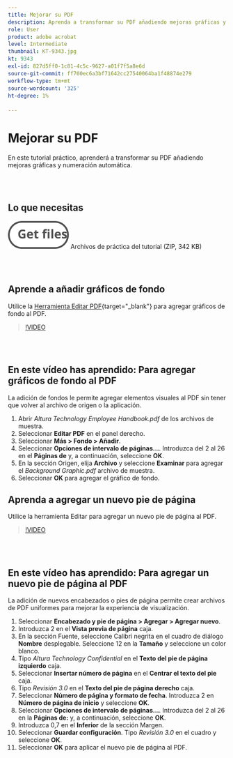 ```yaml
---
title: Mejorar su PDF
description: Aprenda a transformar su PDF añadiendo mejoras gráficas y numeración automática
role: User
product: adobe acrobat
level: Intermediate
thumbnail: KT-9343.jpg
kt: 9343
exl-id: 827d5ff0-1c81-4c5c-9627-a01f7f5a8e6d
source-git-commit: ff700ec6a3bf71642cc27540064ba1f48874e279
workflow-type: tm+mt
source-wordcount: '325'
ht-degree: 1%

---
```


# Mejorar su PDF

En este tutorial práctico, aprenderá a transformar su PDF añadiendo mejoras gráficas y numeración automática.

<br> 

## Lo que necesitas

[![Obtener archivos](../assets/Getfiles.svg)](../assets/Enhance.zip)
Archivos de práctica del tutorial (ZIP, 342 KB)

<br> 

## Aprende a añadir gráficos de fondo

Utilice la [Herramienta Editar PDF](https://www.adobe.com/es/acrobat/online/pdf-editor.html){target=&quot;_blank&quot;} para agregar gráficos de fondo al PDF.

>[!VIDEO](https://video.tv.adobe.com/v/338746?hidetitle=true)

<br> 

## En este vídeo has aprendido: Para agregar gráficos de fondo al PDF

La adición de fondos le permite agregar elementos visuales al PDF sin tener que volver al archivo de origen o la aplicación.

1. Abrir *Altura Technology Employee Handbook.pdf* de los archivos de muestra.
1. Seleccionar **Editar PDF** en el panel derecho.
1. Seleccionar **Más > Fondo > Añadir**.
1. Seleccionar **Opciones de intervalo de páginas...**.
Introduzca del 2 al 26 en el **Páginas de** y, a continuación, seleccione **OK**.
1. En la sección Origen, elija **Archivo** y seleccione **Examinar** para agregar el *Background Graphic.pdf* archivo de muestra.
1. Seleccionar **OK** para agregar el gráfico de fondo.

## Aprenda a agregar un nuevo pie de página

Utilice la herramienta Editar para agregar un nuevo pie de página al PDF.

>[!VIDEO](https://video.tv.adobe.com/v/338745?hidetitle=true)

<br> 

## En este vídeo has aprendido: Para agregar un nuevo pie de página al PDF

La adición de nuevos encabezados o pies de página permite crear archivos de PDF uniformes para mejorar la experiencia de visualización.

1. Seleccionar **Encabezado y pie de página > Agregar > Agregar nuevo**.
1. Introduzca 2 en el **Vista previa de página** caja.
1. En la sección Fuente, seleccione Calibri negrita en el cuadro de diálogo **Nombre** desplegable.
Seleccione 12 en la **Tamaño** y seleccione un color blanco.
1. Tipo *Altura Technology Confidential* en el **Texto del pie de página izquierdo** caja.
1. Seleccionar **Insertar número de página** en el **Centrar el texto del pie** caja.
1. Tipo *Revisión 3.0* en el **Texto del pie de página derecho** caja.
1. Seleccionar **Número de página y formato de fecha**.
Introduzca 2 en **Número de página de inicio** y seleccione **OK**.
1. Seleccionar **Opciones de intervalo de páginas...**.
Introduzca del 2 al 26 en la **Páginas de:** y, a continuación, seleccione **OK**.
1. Introduzca 0,7 en el **Inferior** de la sección Margen.
1. Seleccionar **Guardar configuración**.
Tipo *Revisión 3.0* en el cuadro y seleccione **OK**.
1. Seleccionar **OK** para aplicar el nuevo pie de página al PDF.

